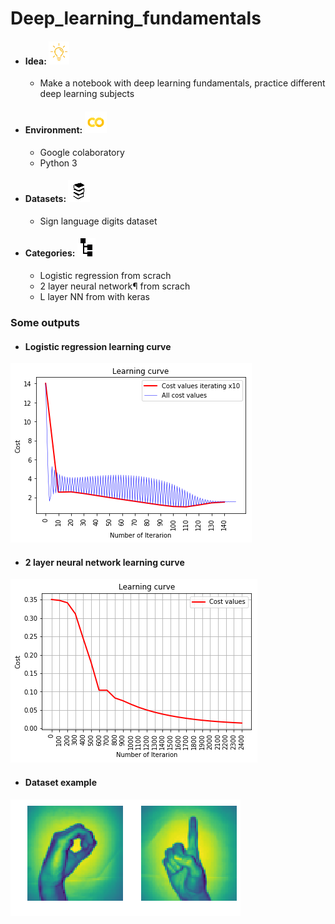 # Deep_learning_fundamentals

* #### Idea: ![](https://github.com/Antanskas/Deep_learning_fundamentals/blob/master/repository_images/idea.png)
    * Make a notebook with deep learning fundamentals, practice different deep learning subjects
* #### Environment: ![](https://github.com/Antanskas/Deep_learning_fundamentals/blob/master/repository_images/colab.png)
    * Google colaboratory 
    * Python 3
* #### Datasets: ![](https://github.com/Antanskas/Deep_learning_fundamentals/blob/master/repository_images/books.png)
    * Sign language digits dataset
* #### Categories: ![](https://github.com/Antanskas/Deep_learning_fundamentals/blob/master/repository_images/categories.png)
    * Logistic regression from scrach
    * 2 layer neural network¶ from scrach
    * L layer NN from with keras

### Some outputs
* #### Logistic regression learning curve
![](https://github.com/Antanskas/Deep_learning_fundamentals/blob/master/plots/log_regr_learning_curve.png)
* #### 2 layer neural network learning curve
![](https://github.com/Antanskas/Deep_learning_fundamentals/blob/master/plots/2_layer_learning_curve.png)
* #### Dataset example
![](https://github.com/Antanskas/Deep_learning_fundamentals/blob/master/plots/data.png)

